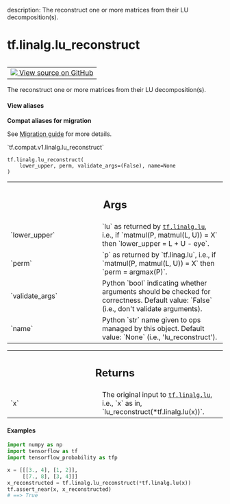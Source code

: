 description: The reconstruct one or more matrices from their LU decomposition(s).

<div itemscope itemtype="http://developers.google.com/ReferenceObject">
<meta itemprop="name" content="tf.linalg.lu_reconstruct" />
<meta itemprop="path" content="Stable" />
</div>

# tf.linalg.lu_reconstruct

<!-- Insert buttons and diff -->

<table class="tfo-notebook-buttons tfo-api nocontent" align="left">
<td>
  <a target="_blank" href="https://github.com/tensorflow/tensorflow/blob/r2.3/tensorflow/python/ops/linalg/linalg_impl.py#L1071-L1142">
    <img src="https://www.tensorflow.org/images/GitHub-Mark-32px.png" />
    View source on GitHub
  </a>
</td>
</table>



The reconstruct one or more matrices from their LU decomposition(s).

<section class="expandable">
  <h4 class="showalways">View aliases</h4>
  <p>
<b>Compat aliases for migration</b>
<p>See
<a href="https://www.tensorflow.org/guide/migrate">Migration guide</a> for
more details.</p>
<p>`tf.compat.v1.linalg.lu_reconstruct`</p>
</p>
</section>

<pre class="devsite-click-to-copy prettyprint lang-py tfo-signature-link">
<code>tf.linalg.lu_reconstruct(
    lower_upper, perm, validate_args=(False), name=None
)
</code></pre>



<!-- Placeholder for "Used in" -->


<!-- Tabular view -->
 <table class="responsive fixed orange">
<colgroup><col width="214px"><col></colgroup>
<tr><th colspan="2"><h2 class="add-link">Args</h2></th></tr>

<tr>
<td>
`lower_upper`
</td>
<td>
`lu` as returned by <a href="../../tf/linalg/lu.md"><code>tf.linalg.lu</code></a>, i.e., if `matmul(P,
matmul(L, U)) = X` then `lower_upper = L + U - eye`.
</td>
</tr><tr>
<td>
`perm`
</td>
<td>
`p` as returned by `tf.linag.lu`, i.e., if `matmul(P, matmul(L, U)) =
X` then `perm = argmax(P)`.
</td>
</tr><tr>
<td>
`validate_args`
</td>
<td>
Python `bool` indicating whether arguments should be checked
for correctness.
Default value: `False` (i.e., don't validate arguments).
</td>
</tr><tr>
<td>
`name`
</td>
<td>
Python `str` name given to ops managed by this object.
Default value: `None` (i.e., 'lu_reconstruct').
</td>
</tr>
</table>



<!-- Tabular view -->
 <table class="responsive fixed orange">
<colgroup><col width="214px"><col></colgroup>
<tr><th colspan="2"><h2 class="add-link">Returns</h2></th></tr>

<tr>
<td>
`x`
</td>
<td>
The original input to <a href="../../tf/linalg/lu.md"><code>tf.linalg.lu</code></a>, i.e., `x` as in,
`lu_reconstruct(*tf.linalg.lu(x))`.
</td>
</tr>
</table>


#### Examples

```python
import numpy as np
import tensorflow as tf
import tensorflow_probability as tfp

x = [[[3., 4], [1, 2]],
     [[7., 8], [3, 4]]]
x_reconstructed = tf.linalg.lu_reconstruct(*tf.linalg.lu(x))
tf.assert_near(x, x_reconstructed)
# ==> True
```